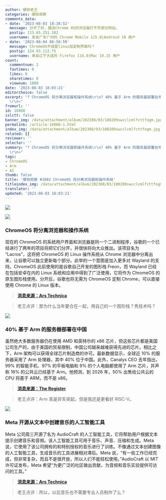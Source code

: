 ```yaml
---
author: 硬核老王
categories: 硬核观察
comments_data:
- date: '2023-08-03 18:38:52'
  message: 分开了好，据说Chrome OS的浏览器打不开部分网站。
  postip: 113.65.251.102
  username: 来自广东广州的 Chrome Mobile 115.0|Android 10 用户
- date: '2023-08-04 06:58:59'
  message: ChromeOS不就是linux加定制界面吗？
  postip: 124.93.112.75
  username: 来自辽宁大连的 Firefox 116.0|Mac 10.15 用户
count:
  commentnum: 2
  favtimes: 0
  likes: 0
  sharetimes: 0
  viewnum: 1800
date: '2023-08-03 18:03:21'
editorchoice: false
excerpt: "? ChromeOS 将分离浏览器和操作系统\r\n? 40% 基于 Arm 的服务器部署在中国\r\n? Meta 开源从文本中创建音乐的人工智能工具\r\n»
  \r\n»"
fromurl: ''
id: 16060
islctt: false
banner_img: /data/attachment/album/202308/03/180209swcclcmlfcttfogm.jpg
permalink: /article-16060-1.html
index_img: /data/attachment/album/202308/03/180209swcclcmlfcttfogm.jpg
related: []
reviewer: ''
selector: ''
summary: "? ChromeOS 将分离浏览器和操作系统\r\n? 40% 基于 Arm 的服务器部署在中国\r\n? Meta 开源从文本中创建音乐的人工智能工具\r\n»
  \r\n»"
tags:
- ChromeOS
- Arm
- AI
thumb: false
title: '硬核观察 #1082 ChromeOS 将分离浏览器和操作系统'
titleindex_img: /data/attachment/album/202308/03/180209swcclcmlfcttfogm.jpg
translator: ''
updated: '2023-08-03 18:03:21'
---
```


![](/data/attachment/album/202308/03/180209swcclcmlfcttfogm.jpg)


![](/data/attachment/album/202308/03/180221n8r292s11ee9e1co.jpg)


### ChromeOS 将分离浏览器和操作系统


现在的 ChromeOS 的系统用户界面和浏览器是同一个二进制程序，谷歌的一个已经进行了两年的项目将把它们分开，并很快将向大众推出。该项目名为 “Lacros”，这将把 ChromeOS 的 Linux 操作系统从 Chrome 浏览器中分离出来，让谷歌可以独立更新每个部分。此举的一个意图是加入更多对 Wayland 的支持。ChromeOS 此前使用的是谷歌自己开发的图形栈 Freon，而 Wayland 已经在包括安卓在内的 Linux 系统和应用中得到了广泛使用，它将作为 ChromeOS 的原生图形栈使用。分开后，谷歌也将无需为 ChromeOS 定制 Chrome，可以直接使用 Chrome 的 Linux 版本。



> 
> **[消息来源：Ars Technica](https://arstechnica.com/gadgets/2023/08/google-is-finally-separating-chrome-from-chromeos-for-easier-updates/)**
> 
> 
> 



> 
> 老王点评：那为什么当年要合在一起，用自己的一个图形栈？秀技术吗？
> 
> 
> 


![](/data/attachment/album/202308/03/180238z9o44b8ko6oo6f2b.jpg)


### 40% 基于 Arm 的服务器部署在中国


虽然绝大多数服务器仍在使用 AMD 和英特尔的 x86 芯片，但这些芯片都是美国公司生产的，由于美国的贸易限制，中国公司越来越难获得先进的芯片。相比之下，Arm 架构可以获得全球芯片制造商的许可。最新数据显示，全球近 10% 的服务器采用了 Arm 处理器，其中 40% 位于中国。此外，Canalys CEO 去年指出，99% 的智能手机、97% 的平板电脑和 9% 的个人电脑都使用了 Arm 芯片，并声称 16% 的公共云已经基于 Arm。他预测，到 2026 年，50% 出售给公共云的 CPU 将基于 ARM，而不是 x86。



> 
> **[消息来源：The Register](https://www.theregister.com/2023/08/02/arm_server_china/)**
> 
> 
> 



> 
> 老王点评：Arm 真是异军突起，但是我还是更看好 RISC-V。
> 
> 
> 


![](/data/attachment/album/202308/03/180305ebz0uslnans0qbgl.jpg)


### Meta 开源从文本中创建音乐的人工智能工具


Meta 公司周三开源了名为 AudioCraft 的人工智能工具，它将帮助用户根据文本提示创建音乐和音频。该人工智能工具可用于音乐、声音、压缩和生成。Meta 说，它使用了该公司拥有的和特别授权的音乐进行了训练。不像通过文本创建图像的人工智能工具，生成音乐的工具进展相对滞后。Meta 说，“有一些工作已经完成，但非常复杂，而且不是很开放，所以人们不能轻松使用。”AudioCraft 以 MIT 许可证发布，Meta 希望“为更广泛的社区做出贡献，为音频和音乐实验提供可访问的工具。”



> 
> **[消息来源：Ars Technica](https://arstechnica.com/information-technology/2023/08/open-source-audiocraft-can-make-dogs-bark-and-symphonies-soar-from-text-using-ai/)**
> 
> 
> 



> 
> 老王点评：所以，以后音乐也不需要专业人员制作了么？
> 
> 
>